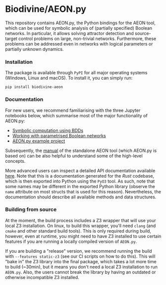 # Biodivine/AEON.py

This repository contains AEON.py, the Python bindings for the AEON tool, which can be used for symbolic analysis of (partially specified) Boolean networks. In particular, it allows solving attractor detection and source-target control problems on large, non-trivial networks. Furthermore, these problems can be addressed even in networks with logical parameters or partially unknown dynamics.

### Installation

The package is available through `PyPI` for all major operating systems (Windows, Linux and macOS). To install it, you can simply run:

```
pip install biodivine-aeon
```

### Documentation

For new users, we recommend familiarising with the three Jupyter notebooks below, which summarise most of the major functionality of AEON.py:
 - [Symbolic computation using BDDs](https://deepnote.com/project/Aeonpy-Examples-CR33GbmyS2e4tqqZCcCwjA/%2Fexample_bdd.ipynb)
 - [Working with parametrised Boolean networks](https://deepnote.com/project/Aeonpy-Examples-CR33GbmyS2e4tqqZCcCwjA/%2Fexample_bn.ipynb)
 - [AEON.py example project](https://deepnote.com/project/Aeonpy-Examples-CR33GbmyS2e4tqqZCcCwjA/%2Fexample_aeon.ipynb)

Subsequently, the [manual](https://biodivine.fi.muni.cz/aeon/manual/v0.4.0/index.html) of the standalone AEON tool (which AEON.py is based on) can be also helpful to understand some of the high-level concepts.

More advanced users can inspect a detailed API documentation available [here](https://biodivine.fi.muni.cz/docs/aeon-py/v0.1.0/). Note that this is a documentation generated for the *Rust* codebase, which is then exported into Python using the `PyO3` tool. As such, note that some names may be different in the exported Python library (observe the `name` attribute on most structs that is used for this reason). Nevertheless, the documentation should describe all available methods and data structures.

### Building from source

At the moment, the build process includes a Z3 wrapper that will use your local Z3 installation. On linux, to build
this wrapper, you'll need `clang` (and `cmake` and other standard build tools). This is only required during build,
however, even at runtime, you might need to have Z3 installed to use certain features if you are running a locally
compiled version of `AEON.py`.

If you are building a "release" version, we recommend running the build with `--features static-z3` (see our CI 
scripts on how to do this). This will "bake in" the Z3 library into the final package, which takes a lot more 
time to build (~30min), but it means you don't need a local Z3 installation to run `AEON.py`. Also, the users 
cannot break the library by having an outdated or otherwise incompatible Z3 installed.